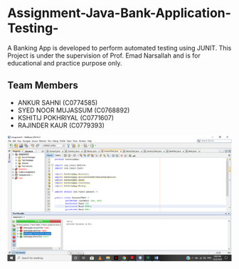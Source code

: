 # Assignment-Java-Bank-Application-Testing-
A Banking App is developed to perform automated testing using JUNIT. 
This Project is under the supervision of Prof. Emad Narsallah and is for educational and practice purpose only.

## Team Members 
- ANKUR SAHNI (C0774585)
- SYED NOOR MUJASSUM (C0768892)
- KSHITIJ POKHRIYAL (C0771607)
- RAJINDER KAUR (C0779393)

<img src =https://github.com/ankursahni/Assignment-Java-Bank-Application-Testing-/blob/master/Screenshots/JavaTesting.png align ="center">

